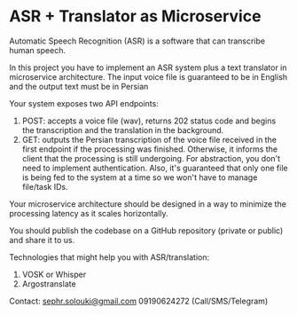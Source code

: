 # ASR + Translator as Microservice
Automatic Speech Recognition (ASR) is a software that can transcribe human speech.

In this project you have to implement an ASR system plus a text translator in microservice architecture. The input voice file is guaranteed to be in English and the output text must be in Persian

Your system exposes two API endpoints:
1. POST: accepts a voice file (wav), returns 202 status code and begins the transcription and the translation in the background.
2. GET: outputs the Persian transcription of the voice file received in the first endpoint if the processing was finished. Otherwise, it informs the client that the processing is still undergoing.
For abstraction, you don't need to implement authentication. Also, it's guaranteed that only one file is being fed to the system at a time so we won't have to manage file/task IDs.

Your microservice architecture should be designed in a way to minimize the processing latency as it scales horizontally.

You should publish the codebase on a GitHub repository (private or public) and share it to us.

Technologies that might help you with ASR/translation:
1. VOSK or Whisper
2. Argostranslate

Contact:
sephr.solouki@gmail.com
09190624272 (Call/SMS/Telegram)